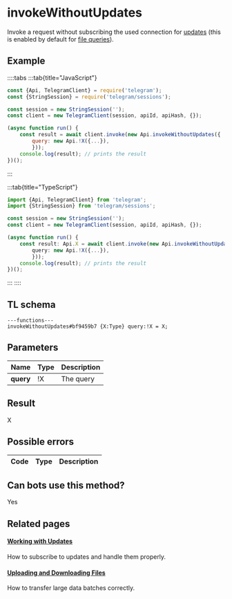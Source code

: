 # invokeWithoutUpdates

Invoke a request without subscribing the used connection for [updates](https://core.telegram.org/api/updates) (this is enabled by default for [file queries](https://core.telegram.org/api/files)).

## Example

::::tabs
:::tab{title="JavaScript"}

```js
const {Api, TelegramClient} = require('telegram');
const {StringSession} = require('telegram/sessions');

const session = new StringSession('');
const client = new TelegramClient(session, apiId, apiHash, {});

(async function run() {
    const result = await client.invoke(new Api.invokeWithoutUpdates({
		query: new Api.!X({...}),
		}));
    console.log(result); // prints the result
})();

```

:::

:::tab{title="TypeScript"}

```ts
import {Api, TelegramClient} from 'telegram';
import {StringSession} from 'telegram/sessions';

const session = new StringSession('');
const client = new TelegramClient(session, apiId, apiHash, {});

(async function run() {
    const result: Api.X = await client.invoke(new Api.invokeWithoutUpdates({
		query: new Api.!X({...}),
		}));
    console.log(result); // prints the result
})();

```

:::
::::

## TL schema

```
---functions---
invokeWithoutUpdates#bf9459b7 {X:Type} query:!X = X;
```

## Parameters

|   Name    | Type | Description |
| :-------: | ---- | ----------- |
| **query** | !X   | The query   |

## Result

X

## Possible errors

| Code | Type | Description |
| :--: | ---- | ----------- |

## Can bots use this method?

Yes

## Related pages

#### [Working with Updates](https://core.telegram.org/api/updates)

How to subscribe to updates and handle them properly.

#### [Uploading and Downloading Files](https://core.telegram.org/api/files)

How to transfer large data batches correctly.
